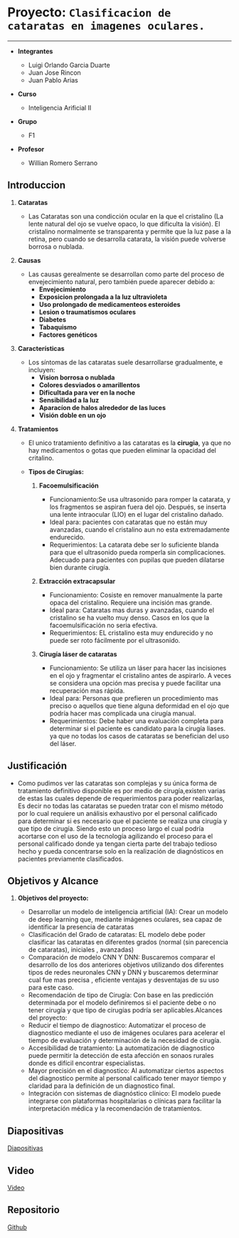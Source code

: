 # Proyecto: `Clasificacion de cataratas en imagenes oculares.`

<hr>

* **Integrantes**
    * Luigi Orlando Garcia Duarte
    * Juan Jose Rincon
    * Juan Pablo Arias

* **Curso**
    * Inteligencia Arificial II

* **Grupo**
    * F1

* **Profesor**
    * Willian  Romero Serrano


## Introduccion

1. **Cataratas**

    * Las Cataratas son una condicción ocular en la que el cristalino (La lente natural del ojo se vuelve opaco, lo que dificulta la visión). El cristalino normalmente se transparenta y permite que la luz pase a la retina, pero cuando se desarrolla catarata, la visión puede volverse borrosa o nublada.

2. **Causas**
    * Las causas gerealmente se desarrollan como parte del proceso de envejecimiento natural, pero también puede aparecer debido a:
        * **Envejecimiento**
        * **Exposicion prolongada a la luz ultravioleta**
        * **Uso prolongado de medicamenteos esteroides**
        * **Lesion o traumatismos oculares**
        * **Diabetes**
        * **Tabaquismo**
        * **Factores genéticos**
    
3. **Características**
    * Los síntomas de las cataratas suele desarrollarse gradualmente, e incluyen:
        * **Vision borrosa o nublada**
        * **Colores desviados o amarillentos**
        * **Dificultada para ver en la noche**
        * **Sensibilidad a la luz**
        * **Aparacíon de halos alrededor de las luces**
        * **Visión doble en un ojo**

4. **Tratamientos**
    * El unico tratamiento definitivo a las cataratas es la **cirugia**, ya que no hay medicamentos o gotas que pueden eliminar la opacidad del critalino.
    * **Tipos de Cirugías:**

        1. **Facoemulsificación**

            * Funcionamiento:Se usa ultrasonido para romper la catarata, y los fragmentos se aspiran fuera del ojo. Después, se inserta una lente intraocular (LIO) en el lugar del cristalino dañado.
            * Ideal para: pacientes con cataratas que no están muy avanzadas, cuando el cristalino aun no esta extremadamente endurecido.
            * Requerimientos: La catarata debe ser lo suficiente blanda para que el ultrasonido pueda romperla sin complicaciones. Adecuado para pacientes con pupilas que pueden dilatarse bien durante cirugía.

        2. **Extracción extracapsular**

            * Funcionamiento: Cosiste en remover manualmente la parte opaca del cristalino. Requiere una incisión mas grande.
            * Ideal para: Cataratas mas duras y avanzadas, cuando el cristalino se ha vuelto muy denso. Casos en los que la facoemulsificación no seria efectiva.
            * Requerimientos: EL cristalino esta muy endurecido y no puede ser roto fácilmente por el ultrasonido.

        3. **Cirugía láser de cataratas**
            
            * Funcionamiento: Se utiliza un láser para hacer las incisiones en el ojo y fragmentar el cristalino antes de aspirarlo. A veces se considera una opción mas precisa y puede facilitar una recuperación mas rápida.
            * Ideal para: Personas que prefieren un procedimiento mas preciso o aquellos que tiene alguna deformidad en el ojo que podría hacer mas complicada una cirugía manual.
            * Requerimientos: Debe haber una evaluación completa para determinar si el paciente es candidato para la cirugía liases. ya que no todas los casos de cataratas se benefician del uso del láser.


## Justificación

* Como pudimos ver las cataratas son complejas y su única forma de tratamiento definitivo disponible es por medio de cirugía,existen varias de estas las cuales depende de requerimientos para poder realizarlas, Es decir no todas las cataratas se pueden tratar con el mismo método por lo cual requiere un análisis exhaustivo por el personal calificado para determinar si es necesario que el paciente se realiza una cirugía y que tipo de cirugía. Siendo esto un proceso largo el cual podría acortarse con el uso de la tecnología agilizando el proceso para el personal calificado donde ya tengan cierta parte del trabajo tedioso hecho y pueda concentrarse solo en la realización de diagnósticos en pacientes previamente clasificados.


## Objetivos y Alcance

1. **Objetivos del proyecto:**

    * Desarrollar un modelo de inteligencia artificial (IA): Crear un modelo de deep learning que, mediante imágenes oculares, sea capaz de identificar la presencia de cataratas
    * Clasificación del Grado de cataratas: EL modelo debe poder clasificar las cataratas en diferentes grados (normal (sin parecencia de cataratas), iniciales , avanzadas)
    * Comparación de modelo CNN Y DNN: Buscaremos comparar el desarrollo de los dos anteriores objetivos utilizando dos diferentes tipos de redes neuronales CNN y DNN y buscaremos determinar cual fue mas precisa , eficiente ventajas y desventajas de su uso para este caso.
    * Recomendación de tipo de Cirugía: Con base en las predicción determinada por el modelo definiremos si el paciente debe o no tener cirugía y que tipo de cirugías podría ser aplicables.Alcances del proyecto:
    * Reducir el tiempo de diagnostico: Automatizar el proceso de diagnostico mediante el uso de imágenes oculares para acelerar el tiempo de evaluación y determinación de la necesidad de cirugía.
    * Accesibilidad de tratamiento: La automatización de diagnostico puede permitir la detección de esta afección en sonaos rurales donde es difícil encontrar especialistas.
    * Mayor precisión en el diagnostico: Al automatizar ciertos aspectos del diagnostico permite al personal calificado tener mayor tiempo y claridad para la definición de un diagnostico final.
    * Integración con sistemas de diagnóstico clínico: El modelo puede integrarse con plataformas hospitalarias o clínicas para facilitar la interpretación médica y la recomendación de tratamientos.



## Diapositivas

[Diapositivas](Diapositivas/Diapositivas.pdf)

## Video

[Video](https://youtu.be/DaYK7r5ny7g)

## Repositorio

[Github](https://github.com/Gilgamesh06/Proyecto)